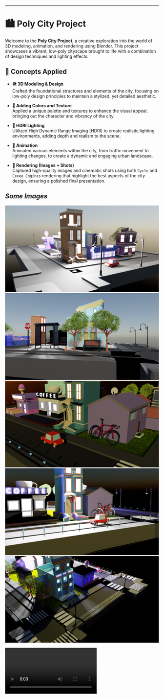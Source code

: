 
   
---

# 🏙️ Poly City Project

Welcome to the **Poly City Project**, a creative exploration into the world of 3D modeling, animation, and rendering using Blender. This project showcases a vibrant, low-poly cityscape brought to life with a combination of design techniques and lighting effects.

## 📍 Concepts Applied

- **🛠️ 3D Modeling & Design**  
  Crafted the foundational structures and elements of the city, focusing on low-poly design principles to maintain a stylized, yet detailed aesthetic.

- **🎨 Adding Colors and Texture**  
  Applied a unique palette and textures to enhance the visual appeal, bringing out the character and vibrancy of the city.

- **🌅 HDRI Lighting**  
  Utilized High Dynamic Range Imaging (HDRI) to create realistic lighting environments, adding depth and realism to the scene.

- **🎥 Animation**  
  Animated various elements within the city, from traffic movement to lighting changes, to create a dynamic and engaging urban landscape.

- **📸 Rendering (Images + Shots)**  
  Captured high-quality images and cinematic shots using both `Cycle` and `Eevee Engines` rendering that highlight the best aspects of the city design, ensuring a polished final presentation.

## _Some Images_

![img1](Imgs/night_0008.png)
![img1](Imgs/pic_1.png)
![img1](Imgs/pic_2.png)
![img1](Imgs/pic_3.png)
![img1](Imgs/pic_4.png)

![img1](RENDERING.mp4)
